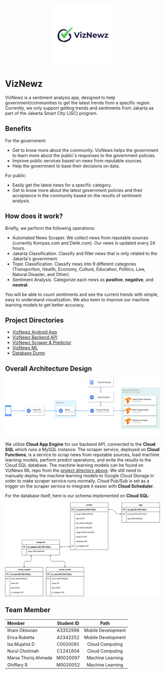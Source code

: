 <p align="center">
  <img src="res/logo.png" />
</p>

# VizNewz
VizNewz is a sentiment analysis app, designed to help government/communities to get the latest trends from a specific region. Currently, we only support getting trends and sentiments from Jakarta as part of the Jakarta Smart City (JSC) program.

## Benefits
For the government:
- Get to know more about the community. VizNews helps the government to learn more about the public's responses to the government policies.
- Improve public services based on news from reputable sources.
- Help the government to base their decisions on data.

For public:
- Easily get the latest news for a specific category.
- Get to know more about the latest government policies and their acceptance in the community based on the results of sentiment analysis.

## How does it work?
Briefly, we perform the following operations:
- Automated News Scraper. We collect news from reputable sources (currently Kompas.com and Detik.com). Our news is updated every 24 hours.
- Jakarta Classification. Classify and filter news that is only related to the Jakarta's government.
- Topic Classification. Classify news into 9 different categories (Transportion, Health, Economy, Culture, Education, Politics, Law, Natural Disaster, and Other).
- Sentiment Analysis. Categorize each news as **positive**, **negative**, and **neutral**. 

You will be able to count sentiments and see the current trends with simple, easy to understand visualization. We also keen to improve our machine learning models to get better accuracy.


## Project Directories
- [VizNewz Android App](https://github.com/oktavian1/VizNewz)
- [VizNewz Backend API](https://github.com/imdar1/news-api)
- [VizNewz Scraper & Predictor](https://github.com/marsathoriq/Scraper-Berita)
- [VizNews ML](https://github.com/marsathoriq/Klasifikasi-Berita)
- [Database Dump](res/viznews.sql)

## Overall Architecture Design

![Architecture Design](res/architecture.png)

We utilize **Cloud App Engine** for our backend API, connected to the **Cloud SQL** which runs a MySQL instance. The scraper service, deployed on **Cloud Functions**, is a service to scrap news from reputable sources, load machine learning models, perform predict operations, and write the results to the Cloud SQL database. The machine learning models can be found on VizNews ML repo from the [project directory above](#project-directories). We still need to manually deploy the machine learning models to Google Cloud Storage in order to make scraper service runs normally. Cloud Pub/Sub is set as a trigger on the scraper service to integrate it easier with **Cloud Scheduler**.

For the database itself, here is our schema implemented on **Cloud SQL**:

![Database scheme](res/ER-D.png)

## Team Member
|         Member         | Student ID |         Path         | 
| :--------------------  | :--------: | :------------------: |
|  Ilham Oktovian        |  A3352996  |  Mobile Development  |
|  Erica Rubetta         |  A2342252  |  Mobile Development  |
|  Isa Mujahid D         |  C0020091  |  Cloud Computing     |
|  Nurul Chotimah        |  C1241604  |  Cloud Computing     |
|  Marsa Thoriq Ahmada   |  M0020097  |  Machine Learning      |
|  Ghiffary R            |  M0020052  |  Machine Learning      |
